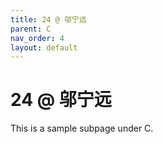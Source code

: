 ```yaml
---
title: 24 @ 邬宁远
parent: C
nav_order: 4
layout: default
---
```


# 24 @ 邬宁远

This is a sample subpage under C.
